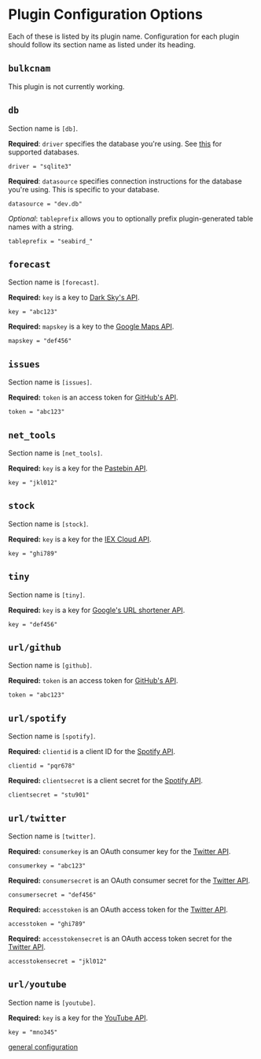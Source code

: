 # Plugin Configuration Options

Each of these is listed by its plugin name. Configuration for each plugin should follow its section name as listed under its heading.

## `bulkcnam`

This plugin is not currently working.

## `db`

Section name is `[db]`.

**Required**: `driver` specifies the database you're using. See [this](http://gobook.io/read/gitea.com/xorm/manual-en-US/) for supported databases.

```
driver = "sqlite3"
```

**Required**: `datasource` specifies connection instructions for the database you're using. This is specific to your database.

```
datasource = "dev.db"
```

_Optional_: `tableprefix` allows you to optionally prefix plugin-generated table names with a string.
```
tableprefix = "seabird_"
```

## `forecast`

Section name is `[forecast]`.

**Required:** `key` is a key to [Dark Sky's API](https://darksky.net/dev).

```
key = "abc123"
```

**Required:** `mapskey` is a key to the [Google Maps API](https://developers.google.com/maps/documentation).

```
mapskey = "def456"
```

## `issues`

Section name is `[issues]`.

**Required:** `token` is an access token for [GitHub's API](https://developer.github.com/v3/).

```
token = "abc123"
```

## `net_tools`

Section name is `[net_tools]`.

**Required:** `key` is a key for the [Pastebin API](https://pastebin.com/api/?ref=public-apis).

```
key = "jkl012"
```

## `stock`

Section name is `[stock]`.

**Required:** `key` is a key for the [IEX Cloud API](https://iexcloud.io/docs/api/).

```
key = "ghi789"
```

## `tiny`

Section name is `[tiny]`.

**Required:** `key` is a key for [Google's URL shortener API](https://developers.google.com/url-shortener).

```
key = "def456"
```

## `url/github`

Section name is `[github]`.

**Required:** `token` is an access token for [GitHub's API](https://developer.github.com/v3/).

```
token = "abc123"
```

## `url/spotify`

Section name is `[spotify]`.

**Required:** `clientid` is a client ID for the [Spotify API](https://developer.spotify.com/documentation/web-api/).

```
clientid = "pqr678"
```

**Required:** `clientsecret` is a client secret for the [Spotify API](https://developer.spotify.com/documentation/web-api/).

```
clientsecret = "stu901"
```

## `url/twitter`

Section name is `[twitter]`.

**Required:** `consumerkey` is an OAuth consumer key for the [Twitter API](https://developer.twitter.com/en/docs).

```
consumerkey = "abc123"
```

**Required:** `consumersecret` is an OAuth consumer secret for the [Twitter API](https://developer.twitter.com/en/docs).

```
consumersecret = "def456"
```

**Required:** `accesstoken` is an OAuth access token for the [Twitter API](https://developer.twitter.com/en/docs).

```
accesstoken = "ghi789"
```

**Required:** `accesstokensecret` is an OAuth access token secret for the [Twitter API](https://developer.twitter.com/en/docs).

```
accesstokensecret = "jkl012"
```

## `url/youtube`

Section name is `[youtube]`.

**Required:** `key` is a key for the [YouTube API](https://developers.google.com/youtube/v3).

```
key = "mno345"
```

[general configuration](./configuration.md)
